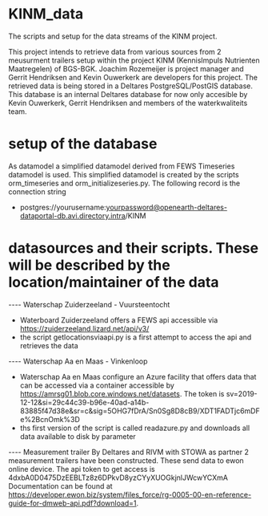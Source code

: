 # KINM_data

The scripts and setup for the data streams of the KINM project. 

This project intends to retrieve data from various sources from 2 meusurment trailers setup within the project KINM (KennisImpuls Nutrienten Maatregelen) of BGS-BGK. Joachim Rozemeijer is project manager and Gerrit Hendriksen and Kevin Ouwerkerk are developers for this project.
The retrieved data is being stored in a Deltares PostgreSQL/PostGIS database. This database is an internal Deltares database for now only accesible by Kevin Ouwerkerk, Gerrit Hendriksen and members of the waterkwaliteits team. 

# setup of the database
As datamodel a simplified datamodel derived from FEWS Timeseries datamodel is used. This simplified datamodel is created by the scripts orm_timeseries and orm_initializeseries.py. The following record is the connection string
- postgres://yourusername:yourpassword@openearth-deltares-dataportal-db.avi.directory.intra/KINM

# datasources and their scripts. These will be described by the location/maintainer of the data

---- Waterschap Zuiderzeeland - Vuursteentocht
- Waterboard Zuiderzeeland offers a FEWS api accessible via https://zuiderzeeland.lizard.net/api/v3/
- the script getlocationsviaapi.py is a first attempt to access the api and retrieves the data

---- Waterschap Aa en Maas - Vinkenloop
- Waterschap Aa en Maas configure an Azure facility that offers data that can be accessed via a container accessible by
https://amrsg01.blob.core.windows.net/datasets. The token is sv=2019-12-12&si=29c44c39-b96e-40ad-a14b-83885f47d38e&sr=c&sig=5OHG7fDrA/Sn0Sg8D8cB9/XDT1FADTjc6mDFe%2BcnOmk%3D
- ths first version of the script is called readazure.py and downloads all data available to disk by parameter

---- Measurement trailer
By Deltares and RIVM with STOWA as partner 2 measurement trailers have been constructed. These send data to ewon online device. The api token to get access is 4dxbA0D0475DzEEBLTz8z6DPkvD8yzCYyXUOGkjnlJWcwYCXmA
Documentation can be found at https://developer.ewon.biz/system/files_force/rg-0005-00-en-reference-guide-for-dmweb-api.pdf?download=1.
